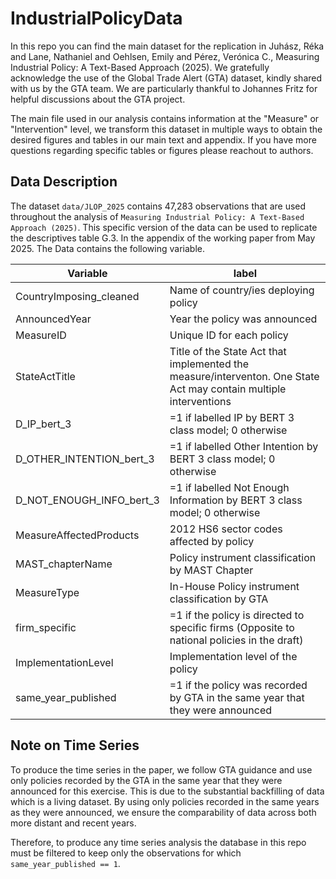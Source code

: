 # IndustrialPolicyData
In this repo you can find the main dataset for the replication in Juhász, Réka and Lane, Nathaniel and Oehlsen, Emily and Pérez, Verónica C., Measuring Industrial Policy: A Text-Based Approach (2025). We gratefully acknowledge the use of the Global Trade Alert (GTA) dataset, kindly shared with us by the GTA team. We are particularly thankful to Johannes Fritz for helpful discussions about the GTA project.

The main file used in our analysis contains information at the "Measure" or "Intervention" level, we transform this dataset in multiple ways to obtain the desired figures and tables in our main text and appendix. If you have more questions regarding specific tables or figures please reachout to authors.


## Data Description

The dataset `data/JLOP_2025` contains 47,283 observations that are used throughout the analysis of `Measuring Industrial Policy: A Text-Based Approach (2025)`. This specific version of the data can be used to replicate the descriptives table G.3. In the appendix of the working paper from May 2025. The Data contains the following variable.


| Variable | label | 
| --- | --- |
| CountryImposing_cleaned | Name of country/ies deploying policy	|
| AnnouncedYear | 	Year the policy was announced	|
| MeasureID | 	Unique ID for each policy	|
| StateActTitle | Title of the State Act that implemented the measure/interventon. One State Act may contain multiple interventions |
| D_IP_bert_3 | 	=1 if labelled IP by BERT 3 class model; 0 otherwise	|
| D_OTHER_INTENTION_bert_3 | =1 if labelled Other Intention by BERT 3 class model; 0 otherwise	|
| D_NOT_ENOUGH_INFO_bert_3 | =1 if labelled Not Enough Information by BERT 3 class model; 0 otherwise	|
| MeasureAffectedProducts | 2012 HS6 sector codes affected by policy |
| MAST_chapterName | Policy instrument classification by MAST Chapter	|
| MeasureType | In-House Policy instrument classification by GTA	|
| firm_specific | =1 if the policy is directed to specific firms (Opposite to national policies in the draft)	|
| ImplementationLevel | Implementation level of the policy	|
| same_year_published | =1 if the policy was recorded by GTA  in the same year that they were announced |

## Note on Time Series

To produce the time series in the paper, we follow GTA guidance and use only policies recorded by the GTA in the same year that they were announced for this exercise. This is due to the substantial backfilling of data which is a living dataset. By using only policies recorded in the same years as they were announced, we ensure the comparability of data across both more distant and recent years.

Therefore, to produce any time series analysis the database in this repo must be filtered to keep only the observations for which `same_year_published == 1`. 


